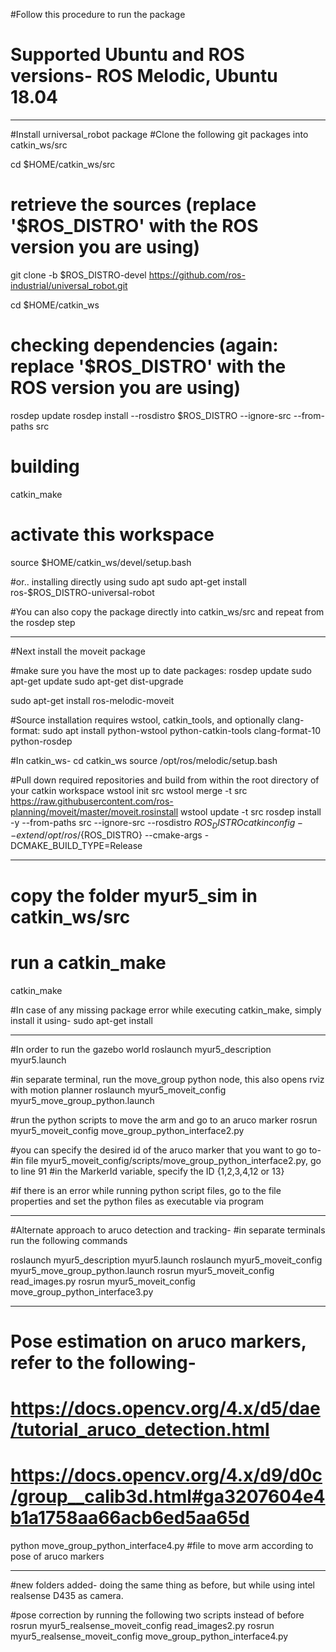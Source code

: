 #Follow this procedure to run the package 
# Supported Ubuntu and ROS versions- ROS Melodic, Ubuntu 18.04
---------------------------------------------------------------------------------
#Install urniversal_robot package
#Clone the following git packages into catkin_ws/src

cd $HOME/catkin_ws/src

# retrieve the sources (replace '$ROS_DISTRO' with the ROS version you are using)
git clone -b $ROS_DISTRO-devel https://github.com/ros-industrial/universal_robot.git

cd $HOME/catkin_ws

# checking dependencies (again: replace '$ROS_DISTRO' with the ROS version you are using)
rosdep update
rosdep install --rosdistro $ROS_DISTRO --ignore-src --from-paths src

# building
catkin_make

# activate this workspace
source $HOME/catkin_ws/devel/setup.bash

#or.. installing directly using sudo apt
sudo apt-get install ros-$ROS_DISTRO-universal-robot

#You can also copy the package directly into catkin_ws/src and repeat from the rosdep step

----------------------------------------------------------------------------------
#Next install the moveit package

#make sure you have the most up to date packages:
rosdep update
sudo apt-get update
sudo apt-get dist-upgrade

sudo apt-get install ros-melodic-moveit

#Source installation requires wstool, catkin_tools, and optionally clang-format:
sudo apt install python-wstool python-catkin-tools clang-format-10 python-rosdep

#In catkin_ws-
cd catkin_ws
source /opt/ros/melodic/setup.bash

#Pull down required repositories and build from within the root directory of your catkin workspace
wstool init src
wstool merge -t src https://raw.githubusercontent.com/ros-planning/moveit/master/moveit.rosinstall
wstool update -t src
rosdep install -y --from-paths src --ignore-src --rosdistro ${ROS_DISTRO}
catkin config --extend /opt/ros/${ROS_DISTRO} --cmake-args -DCMAKE_BUILD_TYPE=Release

-----------------------------------------------------------------------------------

# copy the folder myur5_sim in catkin_ws/src

# run a catkin_make
catkin_make

#In case of any missing package error while executing catkin_make, simply install it using-
sudo apt-get install <package name>

------------------------------------------------------------------------------------

#In order to run the gazebo world
roslaunch myur5_description myur5.launch

#in separate terminal, run the move_group python node, this also opens rviz with motion planner
roslaunch myur5_moveit_config myur5_move_group_python.launch

#run the python scripts to move the arm and go to an aruco marker
rosrun myur5_moveit_config move_group_python_interface2.py

#you can specify the desired id of the aruco marker that you want to go to-
#in file myur5_moveit_config/scripts/move_group_python_interface2.py, go to line 91
#in the MarkerId variable, specify the ID {1,2,3,4,12 or 13}

#if there is an error while running python script files, go to the file properties and set the python files as executable via program

----------------------------------------------------------------------------------------

#Alternate approach to aruco detection and tracking-
#in separate terminals run the following commands

roslaunch myur5_description myur5.launch
roslaunch myur5_moveit_config myur5_move_group_python.launch
rosrun myur5_moveit_config read_images.py
rosrun myur5_moveit_config move_group_python_interface3.py

------------------------------------------------------------------------------------------

# Pose estimation on aruco markers, refer to the following-
# https://docs.opencv.org/4.x/d5/dae/tutorial_aruco_detection.html
# https://docs.opencv.org/4.x/d9/d0c/group__calib3d.html#ga3207604e4b1a1758aa66acb6ed5aa65d

python move_group_python_interface4.py
#file to move arm according to pose of aruco markers


---------------------------------------------------------------------------------------
#new folders added- doing the same thing as before, but while using intel realsense D435 as camera.

#pose correction by running the following two scripts instead of before
rosrun myur5_realsense_moveit_config read_images2.py
rosrun myur5_realsense_moveit_config move_group_python_interface4.py


